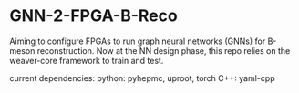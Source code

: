 # GNN-2-FPGA-B-Reco
Aiming to configure FPGAs to run graph neural networks (GNNs) for B-meson reconstruction. Now at the NN design phase, this repo relies on the weaver-core framework to train and test.

current dependencies: 
python: pyhepmc, uproot, torch
C++: yaml-cpp